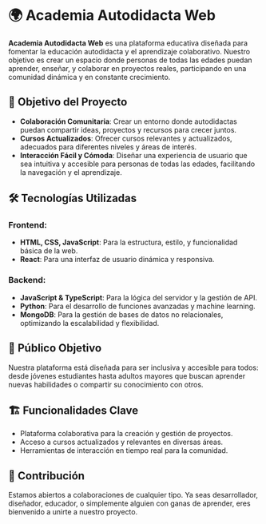 # 🌍 Academia Autodidacta Web

**Academia Autodidacta Web** es una plataforma educativa diseñada para fomentar la educación autodidacta y el aprendizaje colaborativo. Nuestro objetivo es crear un espacio donde personas de todas las edades puedan aprender, enseñar, y colaborar en proyectos reales, participando en una comunidad dinámica y en constante crecimiento.

## 🚀 Objetivo del Proyecto

- **Colaboración Comunitaria**: Crear un entorno donde autodidactas puedan compartir ideas, proyectos y recursos para crecer juntos.
- **Cursos Actualizados**: Ofrecer cursos relevantes y actualizados, adecuados para diferentes niveles y áreas de interés.
- **Interacción Fácil y Cómoda**: Diseñar una experiencia de usuario que sea intuitiva y accesible para personas de todas las edades, facilitando la navegación y el aprendizaje.

## 🛠️ Tecnologías Utilizadas

### Frontend:
- **HTML, CSS, JavaScript**: Para la estructura, estilo, y funcionalidad básica de la web.
- **React**: Para una interfaz de usuario dinámica y responsiva.

### Backend:
- **JavaScript & TypeScript**: Para la lógica del servidor y la gestión de API.
- **Python**: Para el desarrollo de funciones avanzadas y machine learning.
- **MongoDB**: Para la gestión de bases de datos no relacionales, optimizando la escalabilidad y flexibilidad.

## 🎯 Público Objetivo

Nuestra plataforma está diseñada para ser inclusiva y accesible para todos: desde jóvenes estudiantes hasta adultos mayores que buscan aprender nuevas habilidades o compartir su conocimiento con otros.

## 🏗️ Funcionalidades Clave

- Plataforma colaborativa para la creación y gestión de proyectos.
- Acceso a cursos actualizados y relevantes en diversas áreas.
- Herramientas de interacción en tiempo real para la comunidad.

## 🤝 Contribución

Estamos abiertos a colaboraciones de cualquier tipo. Ya seas desarrollador, diseñador, educador, o simplemente alguien con ganas de aprender, eres bienvenido a unirte a nuestro proyecto.
